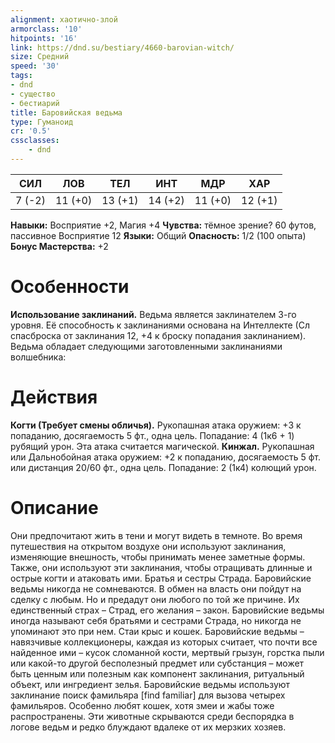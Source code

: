 ```yaml
---
alignment: хаотично-злой
armorclass: '10'
hitpoints: '16'
link: https://dnd.su/bestiary/4660-barovian-witch/
size: Средний
speed: '30'
tags:
- dnd
- существо
- бестиарий
title: Баровийская ведьма
type: Гуманоид
cr: '0.5'
cssclasses:
    - dnd
---
```



| СИЛ | ЛОВ | ТЕЛ | ИНТ | МДР | ХАР |
|---|---|---|---|---|---|
| 7 (-2) | 11 (+0) | 13 (+1) | 14 (+2) | 11 (+0) | 12 (+1) |
**Навыки:** Восприятие +2, Магия +4
**Чувства:** тёмное зрение? 60 футов, пассивное Восприятие 12
**Языки:** Общий
**Опасность:** 1/2 (100 опыта)
**Бонус Мастерства:** +2


# Особенности
**Использование заклинаний.** Ведьма является заклинателем 3-го уровня. Её способность к заклинаниями основана на Интеллекте (Сл спасброска от заклинания 12, +4 к броску попадания заклинанием). Ведьма обладает следующими заготовленными заклинаниями волшебника:


# Действия
**Когти (Требует смены обличья).** Рукопашная атака оружием: +3 к попаданию, досягаемость 5 фт., одна цель. Попадание: 4 (1к6 + 1) рубящий урон. Эта атака считается магической.
**Кинжал.** Рукопашная или Дальнобойная атака оружием: +2 к попаданию, досягаемость 5 фт. или дистанция 20/60 фт., одна цель. Попадание: 2 (1к4) колющий урон.


# Описание
Они предпочитают жить в тени и могут видеть в темноте. Во время путешествия на открытом воздухе они используют заклинания, изменяющие внешность, чтобы принимать менее заметные формы. Также, они используют эти заклинания, чтобы отращивать длинные и острые когти и атаковать ими. Братья и сестры Страда. Баровийские ведьмы никогда не сомневаются. В обмен на власть они пойдут на сделку с любым. Но и предадут они любого по той же причине. Их единственный страх – Страд, его желания – закон. Баровийские ведьмы иногда называют себя братьями и сестрами Страда, но никогда не упоминают это при нем. Стаи крыс и кошек. Баровийские ведьмы – навязчивые коллекционеры, каждая из которых считает, что почти все найденное ими – кусок сломанной кости, мертвый грызун, горстка пыли или какой-то другой бесполезный предмет или субстанция – может быть ценным или полезным как компонент заклинания, ритуальный объект, или ингредиент зелья. Баровийские ведьмы используют заклинание поиск фамильяра [find familiar] для вызова четырех фамильяров. Особенно любят кошек, хотя змеи и жабы тоже распространены. Эти животные скрываются среди беспорядка в логове ведьм и редко блуждают вдалеке от их мерзких хозяев.